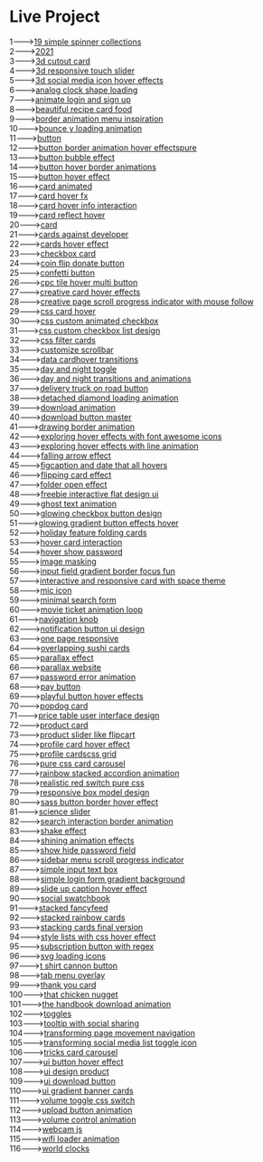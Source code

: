 <h1>Live Project</h1>
1---><a href="https://hawanbeats.github.io/html-css-js/19%20simple%20spinner%20collections/">19 simple spinner collections</a>
<br>
2---><a href="https://hawanbeats.github.io/html-css-js/2021/">2021</a>
<br>
3---><a href="https://hawanbeats.github.io/html-css-js/3d%20cutout%20card/">3d cutout card</a>
<br>
4---><a href="https://hawanbeats.github.io/html-css-js/3d%20responsive%20touch%20slider/">3d responsive touch slider</a>
<br>
5---><a href="https://hawanbeats.github.io/html-css-js/3d%20social%20media%20icon%20hover%20effects/">3d social media icon hover effects</a>
<br>
6---><a href="https://hawanbeats.github.io/html-css-js/analog%20clock%20shape%20loading/">analog clock shape loading</a>
<br>
7---><a href="https://hawanbeats.github.io/html-css-js/animate%20login%20and%20sign%20up/">animate login and sign up</a>
<br>
8---><a href="https://hawanbeats.github.io/html-css-js/beatiful%20recipe%20card%20food/">beautiful recipe card food</a>
<br>
9---><a href="https://hawanbeats.github.io/html-css-js/border%20animation%20menu%20inspiration/">border animation menu inspiration</a>
<br>
10---><a href="https://hawanbeats.github.io/html-css-js/bounce%20y%20loading%20animation/">bounce y loading animation</a>
<br>
11---><a href="https://hawanbeats.github.io/html-css-js/button/">button</a>
<br>
12---><a href="https://hawanbeats.github.io/html-css-js/button%20border%20animation%20on%20hover%20effectspure/">button border animation hover effectspure</a>
<br>
13---><a href="https://hawanbeats.github.io/html-css-js/button%20bubble%20effect/">button bubble effect</a>
<br>
14---><a href="https://hawanbeats.github.io/html-css-js/button%20hover%20border%20animations/">button hover border animations</a>
<br>
15---><a href="https://hawanbeats.github.io/html-css-js/button%20hover%20effect/">button hover effect</a>
<br>
16---><a href="https://hawanbeats.github.io/html-css-js/card%20animated/">card animated</a>
<br>
17---><a href="https://hawanbeats.github.io/html-css-js/card%20hover%20fx/">card hover fx</a>
<br>
18---><a href="https://hawanbeats.github.io/html-css-js/card%20hover%20info%20interaction/">card hover info interaction</a>
<br>
19---><a href="https://hawanbeats.github.io/html-css-js/card%20reflect%20hover/">card reflect hover</a>
<br>
20---><a href="https://hawanbeats.github.io/html-css-js/card/">card</a>
<br>
21---><a href="https://hawanbeats.github.io/html-css-js/cards%20against%20developer/">cards against developer</a>
<br>
22---><a href="https://hawanbeats.github.io/html-css-js/cards%20hover%20effect/">cards hover effect</a>
<br>
23---><a href="https://hawanbeats.github.io/html-css-js/checkbox%20card/">checkbox card</a>
<br>
24---><a href="https://hawanbeats.github.io/html-css-js/coin%20flip%20donate%20button/">coin flip donate button</a>
<br>
25---><a href="https://hawanbeats.github.io/html-css-js/confetti%20button/">confetti button</a>
<br>
26---><a href="https://hawanbeats.github.io/html-css-js/cpc%20tile%20hover%20multi%20button/">cpc tile hover multi button</a>
<br>
27---><a href="https://hawanbeats.github.io/html-css-js/creative%20card%20hover%20effects/">creative card hover effects</a>
<br>
28---><a href="https://hawanbeats.github.io/html-css-js/creative%20page%20scroll%20progress%20indicator%20with%20mouse%20follow/">creative page scroll progress indicator with mouse follow</a>
<br>
29---><a href="https://hawanbeats.github.io/html-css-js/css%20card%20hover/">css card hover</a>
<br>
30---><a href="https://hawanbeats.github.io/html-css-js/css%20custom%20animated%20checkbox/">css custom animated checkbox</a>
<br>
31---><a href="https://hawanbeats.github.io/html-css-js/css%20custom%20checkbox%20list%20design/">css custom checkbox list design</a>
<br>
32---><a href="https://hawanbeats.github.io/html-css-js/css%20filter%20cards/">css filter cards</a>
<br>
33---><a href="https://hawanbeats.github.io/html-css-js/customize%20scrollbar/">customize scrollbar</a>
<br>
34---><a href="https://hawanbeats.github.io/html-css-js/data%20cardhover%20transitions/">data cardhover transitions</a>
<br>
35---><a href="https://hawanbeats.github.io/html-css-js/day%20and%20night%20toggle/">day and night toggle</a>
<br>
36---><a href="https://hawanbeats.github.io/html-css-js/day%20and%20night%20transitions%20and%20animations/">day and night transitions and animations</a>
<br>
37---><a href="https://hawanbeats.github.io/html-css-js/delivery%20truck%20on%20road%20button/">delivery truck on road button</a>
<br>
38---><a href="https://hawanbeats.github.io/html-css-js/detached%20diamond%20loading%20animation/">detached diamond loading animation</a>
<br>
39---><a href="https://hawanbeats.github.io/html-css-js/download%20animation/">download animation</a>
<br>
40---><a href="https://hawanbeats.github.io/html-css-js/download-button-master/">download button master</a>
<br>
41---><a href="https://hawanbeats.github.io/html-css-js/drawing%20border%20animation/">drawing border animation</a>
<br>
42---><a href="https://hawanbeats.github.io/html-css-js/exploring%20hover%20effects%20with%20font%20awesome%20icons/">exploring hover effects with font awesome icons</a>
<br>
43---><a href="https://hawanbeats.github.io/html-css-js/exploring%20hover%20effects%20with%20line%20animation/">exploring hover effects with line animation</a>
<br>
44---><a href="https://hawanbeats.github.io/html-css-js/falling%20arrow%20effect/">falling arrow effect</a>
<br>
45---><a href="https://hawanbeats.github.io/html-css-js/figcaption%20and%20date%20that%20all%20hovers/">figcaption and date that all hovers</a>
<br>
46---><a href="https://hawanbeats.github.io/html-css-js/flipping%20card%20effect/">flipping card effect</a>
<br>
47---><a href="https://hawanbeats.github.io/html-css-js/folder%20open%20effect/">folder open effect</a>
<br>
48---><a href="https://hawanbeats.github.io/html-css-js/freebie%20interactive%20flat%20design%20ui/">freebie interactive flat design ui</a>
<br>
49---><a href="https://hawanbeats.github.io/html-css-js/ghost%20text%20animation/">ghost text animation</a>
<br>
50---><a href="https://hawanbeats.github.io/html-css-js/glowing%20checkbox%20button%20design/">glowing checkbox button design</a>
<br>
51---><a href="https://hawanbeats.github.io/html-css-js/glowing%20gradient%20button%20effects%20on%20hover/">glowing gradient button effects hover</a>
<br>
52---><a href="https://hawanbeats.github.io/html-css-js/holiday%20feature%20folding%20cards/">holiday feature folding cards</a>
<br>
53---><a href="https://hawanbeats.github.io/html-css-js/hover%20card%20interaction/">hover card interaction</a>
<br>
54---><a href="https://hawanbeats.github.io/html-css-js/hover%20show%20password/">hover show password</a>
<br>
55---><a href="https://hawanbeats.github.io/html-css-js/image%20masking/">image masking</a>
<br>
56---><a href="https://hawanbeats.github.io/html-css-js/input%20field%20gradient%20border%20focus%20fun/">input field gradient border focus fun</a>
<br>
57---><a href="https://hawanbeats.github.io/html-css-js/interactive%20and%20responsive%20card%20with%20space%20theme/">interactive and responsive card with space theme</a>
<br>
58---><a href="https://hawanbeats.github.io/html-css-js/mic%20icon/">mic icon</a>
<br>
59---><a href="https://hawanbeats.github.io/html-css-js/minimal%20search%20form/">minimal search form</a>
<br>
60---><a href="https://hawanbeats.github.io/html-css-js/movie%20ticket%20animation%20loop/">movie ticket animation loop</a>
<br>
61---><a href="https://hawanbeats.github.io/html-css-js/navigation%20knob/">navigation knob</a>
<br>
62---><a href="https://hawanbeats.github.io/html-css-js/notification%20button%20ui%20design/">notification button ui design</a>
<br>
63---><a href="https://hawanbeats.github.io/html-css-js/one%20page%20responsive/">one page responsive</a>
<br>
64---><a href="https://hawanbeats.github.io/html-css-js/overlapping%20sushi%20cards/">overlapping sushi cards</a>
<br>
65---><a href="https://hawanbeats.github.io/html-css-js/parallax%20effect/">parallax effect</a>
<br>
66---><a href="https://hawanbeats.github.io/html-css-js/parallax%20website/">parallax website</a>
<br>
67---><a href="https://hawanbeats.github.io/html-css-js/password%20error%20animation/">password error animation</a>
<br>
68---><a href="https://hawanbeats.github.io/html-css-js/pay%20button/">pay button</a>
<br>
69---><a href="https://hawanbeats.github.io/html-css-js/playful%20button%20hover%20effects/">playful button hover effects</a>
<br>
70---><a href="https://hawanbeats.github.io/html-css-js/popdog%20card/">popdog card</a>
<br>
71---><a href="https://hawanbeats.github.io/html-css-js/price%20table%20user%20interface%20design/">price table user interface design</a>
<br>
72---><a href="https://hawanbeats.github.io/html-css-js/product%20card/">product card</a>
<br>
73---><a href="https://hawanbeats.github.io/html-css-js/product%20slider%20like%20flipcart/">product slider like flipcart</a>
<br>
74---><a href="https://hawanbeats.github.io/html-css-js/profile%20card%20hover%20effect/">profile card hover effect</a>
<br>
75---><a href="https://hawanbeats.github.io/html-css-js/profile%20cardscss%20grid/">profile cardscss grid</a>
<br>
76---><a href="https://hawanbeats.github.io/html-css-js/pure%20css%20card%20carousel/">pure css card carousel</a>
<br>
77---><a href="https://hawanbeats.github.io/html-css-js/rainbow%20stacked%20accordion%20animation/">rainbow stacked accordion animation</a>
<br>
78---><a href="https://hawanbeats.github.io/html-css-js/realistic%20red%20switch%20pure%20css/">realistic red switch pure css</a>
<br>
79---><a href="https://hawanbeats.github.io/html-css-js/responsive%20box%20model%20design/">responsive box model design</a>
<br>
80---><a href="https://hawanbeats.github.io/html-css-js/sass%20button%20border%20hover%20effect/">sass button border hover effect</a>
<br>
81---><a href="https://hawanbeats.github.io/html-css-js/science%20slider/">science slider</a>
<br>
82---><a href="https://hawanbeats.github.io/html-css-js/search%20interaction%20border%20animation/">search interaction border animation</a>
<br>
83---><a href="https://hawanbeats.github.io/html-css-js/shake%20effect/">shake effect</a>
<br>
84---><a href="https://hawanbeats.github.io/html-css-js/shining%20text%20animation%20effects/">shining animation effects</a>
<br>
85---><a href="https://hawanbeats.github.io/html-css-js/show%20hide%20password%20field/">show hide password field</a>
<br>
86---><a href="https://hawanbeats.github.io/html-css-js/sidebar%20menu%20scroll%20progress%20indicator/">sidebar menu scroll progress indicator</a>
<br>
87---><a href="https://hawanbeats.github.io/html-css-js/simple%20input%20text%20box/">simple input text box</a>
<br>
88---><a href="https://hawanbeats.github.io/html-css-js/simple%20login%20form%20gradient%20background/">simple login form gradient background</a>
<br>
89---><a href="https://hawanbeats.github.io/html-css-js/slide%20up%20caption%20hover%20effect/">slide up caption hover effect</a>
<br>
90---><a href="https://hawanbeats.github.io/html-css-js/social%20swatchbook/">social swatchbook</a>
<br>
91---><a href="https://hawanbeats.github.io/html-css-js/stacked%20fancyfeed/">stacked fancyfeed</a>
<br>
92---><a href="https://hawanbeats.github.io/html-css-js/stacked%20rainbow%20cards/">stacked rainbow cards</a>
<br>
93---><a href="https://hawanbeats.github.io/html-css-js/stacking%20cards%20final%20version/">stacking cards final version</a>
<br>
94---><a href="https://hawanbeats.github.io/html-css-js/style%20lists%20with%20css%20hover%20effect/">style lists with css hover effect</a>
<br> 
95---><a href="https://hawanbeats.github.io/html-css-js/subscription%20button%20with%20regex/">subscription button with regex</a>
<br>
96---><a href="https://hawanbeats.github.io/html-css-js/svg%20loading%20icons/">svg loading icons</a>
<br>
97---><a href="https://hawanbeats.github.io/html-css-js/t%20shirt%20cannon%20button/">t shirt cannon button</a>
<br>
98---><a href="https://hawanbeats.github.io/html-css-js/tab%20menu%20overlay/">tab menu overlay</a>
<br>
99---><a href="https://hawanbeats.github.io/html-css-js/thank%20you%20card/">thank you card</a>
<br>
100---><a href="https://hawanbeats.github.io/html-css-js/that%20chicken%20nugget/">that chicken nugget</a>
<br>
101---><a href="https://hawanbeats.github.io/html-css-js/the%20handbook%20download%20animation/">the handbook download animation</a>
<br>
102---><a href="https://hawanbeats.github.io/html-css-js/toggles/">toggles</a>
<br>
103---><a href="https://hawanbeats.github.io/html-css-js/tooltip%20with%20social%20sharing/">tooltip with social sharing</a>
<br>
104---><a href="https://hawanbeats.github.io/html-css-js/transforming%20page%20movement%20navigation/">transforming page movement navigation</a>
<br>
105---><a href="https://hawanbeats.github.io/html-css-js/transforming%20social%20media%20list%20toggle%20icon/">transforming social media list toggle icon</a>
<br>
106---><a href="https://hawanbeats.github.io/html-css-js/tricks%20card%20carousel/">tricks card carousel</a>
<br>
107---><a href="https://hawanbeats.github.io/html-css-js/ui%20button%20hover%20effect/">ui button hover effect</a>
<br>
108---><a href="https://hawanbeats.github.io/html-css-js/ui%20design%20product/">ui design product</a>
<br>
109---><a href="https://hawanbeats.github.io/html-css-js/ui%20download%20button/">ui download button</a>
<br>
110---><a href="https://hawanbeats.github.io/html-css-js/ui%20gradient%20banner%20cards/">ui gradient banner cards</a>
<br>
111---><a href="https://hawanbeats.github.io/html-css-js/volume%20toggle%20css%20switch/">volume toggle css switch</a>
<br>
112---><a href="https://hawanbeats.github.io/html-css-js/upload%20button%20animation/">upload button animation</a>
<br>
113---><a href="https://hawanbeats.github.io/html-css-js/volume%20control%20animation/">volume control animation</a>
<br>
114---><a href="https://hawanbeats.github.io/html-css-js/webcam%20js/">webcam js</a>
<br>
115---><a href="https://hawanbeats.github.io/html-css-js/wifi%20loader%20animation/">wifi loader animation</a>
<br>
116---><a href="https://hawanbeats.github.io/html-css-js/world%20clocks/">world clocks</a>
